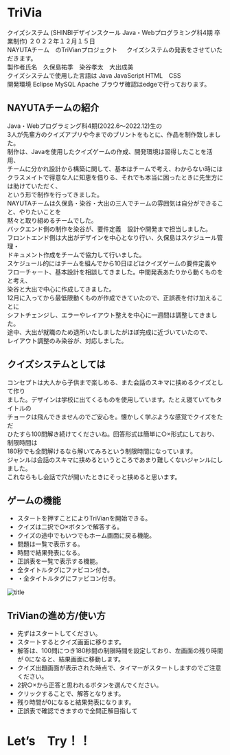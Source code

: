 # TriVia
クイズシステム (SHINBIデザインスクール Java・Webプログラミング科4期 卒業制作)
２０２２年１２月１５日  
NAYUTAチーム　のTriVianプロジェクト   　
クイズシステムの発表をさせていただきます。  
製作者氏名　久保島祐季　染谷孝太　大出成美  
クイズシステムで使用した言語は Java JavaScript HTML　CSS  
開発環境 Eclipse MySQL Apache
ブラウザ確認はedgeで行っております。  
## NAYUTAチームの紹介  
Java・Webプログラミング科4期(2022.6～2022.12)生の  
3人が先輩方のクイズアプリや今までのプリントをもとに、作品を制作致しました。  
制作は、Javaを使用したクイズゲームの作成、開発環境は習得したことを活用、  
チームに分かれ設計から構築に関して、基本はチームで考え、わからない時には  
クラスメイトで得意な人に知恵を借りる、それでも本当に困ったときに先生方には助けていただく、  
という形で制作を行ってきました。  
NAYUTAチームは久保島・染谷・大出の三人でチームの雰囲気は自分ができること、やりたいことを  
黙々と取り組めるチームでした。  
バックエンド側の制作を染谷が、要件定義　設計や開発まで担当しました。  
フロントエンド側は大出がデザインを中心となり行い、久保島はスケジュール管理・  
ドキュメント作成をチームで協力して行いました。  
スケジュール的にはチームを組んでから10日ほどはクイズゲームの要件定義や  
フローチャート、基本設計を相談してきました。中間発表あたりから動くものをと考え、  
染谷と大出で中心に作成してきました。  
12月に入ってから最低限動くものが作成できていたので、正誤表を付け加えることに  
シフトチェンジし、エラーやレイアウト整えを中心に一週間は調整してきました。  
途中、大出が就職のため退所いたしましたがほぼ完成に近づいていたので、  
レイアウト調整のみ染谷が、対応しました。  
## クイズシステムとしては  
コンセプトは大人から子供まで楽しめる、また会話のスキマに挟めるクイズとして作り  
ました。デザインは学校に出てくるものを使用しています。たとえ寝ていてもタイトルの  
チョークは飛んできませんのでご安心を。懐かしく学ぶような感覚でクイズをただ  
ひたすら100問解き続けてくださいね。回答形式は簡単に○×形式にしており、制限時間は  
180秒でも全問解けるなら解いてみろという制限時間になっています。  
ジャンルは会話のスキマに挟めるというところであまり難しくないジャンルにしました。  
これならもし会話で穴が開いたときにそっと挟めると思います。  
## ゲームの機能  
* スタートを押すことによりTriVianを開始できる。  
* クイズは二択で○×ボタンで解答する。  
* クイズの途中でもいつでもホーム画面に戻る機能。  
* 問題は一覧で表示する。  
* 時間で結果発表になる。
* 正誤表を一覧で表示する機能。  
* 全タイトルタグにファビコン付き。  
* ・全タイトルタグにファビコン付き。 
<img alt="title" src="https://user-images.githubusercontent.com/108499166/207750539-c2f6d00c-c5ae-4129-8340-dcb0c8c97357.png" width="{500}">  
  
## TriVianの進め方/使い方  
* 先ずはスタートしてください。  
* スタートするとクイズ画面に移ります。
* 解答は、100問につき180秒間の制限時間を設定しており、左画面の残り時間が
0になると、結果画面に移動します。
* クイズ出題画面が表示された時点で、タイマーがスタートしますのでご注意ください。
* 2択○×から正答と思われるボタンを選んでください。
* クリックすることで、解答となります。
* 残り時間が0になると結果発表になります。
* 正誤表で確認できますので全問正解目指して  
# **Let’s　Try！！**
